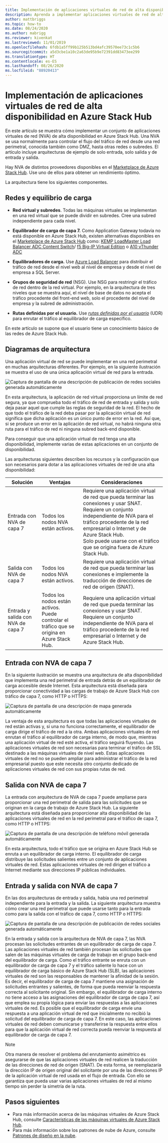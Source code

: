 ```yaml
---
title: Implementación de aplicaciones virtuales de red de alta disponibilidad en Azure Stack Hub
description: Aprenda a implementar aplicaciones virtuales de red de alta disponibilidad en Azure Stack Hub.
author: mattbriggs
ms.topic: how-to
ms.date: 08/24/2020
ms.author: mabrigg
ms.reviewer: kivenkat
ms.lastreviewed: 11/01/2019
ms.openlocfilehash: 6fdb1a5ff99b125b513bd4afc39570ee73c1c5b6
ms.sourcegitcommit: a5d3cbe1a10c2a63de95b9e72391dd83473ee299
ms.translationtype: HT
ms.contentlocale: es-ES
ms.lasthandoff: 08/26/2020
ms.locfileid: "88920413"
---
```

# <a name="deploy-highly-available-network-virtual-appliances-on-azure-stack-hub"></a>Implementación de aplicaciones virtuales de red de alta disponibilidad en Azure Stack Hub

En este artículo se muestra cómo implementar un conjunto de aplicaciones virtuales de red (NVA) de alta disponibilidad en Azure Stack Hub. Una NVA se usa normalmente para controlar el flujo del tráfico de red desde una red perimetral, conocida también como DMZ, hasta otras redes o subredes. El artículo incluye arquitecturas de ejemplo de solo entrada, solo salida y de entrada y salida.

Hay NVA de distintos proveedores disponibles en el [Marketplace de Azure Stack Hub](../operator/azure-stack-marketplace-azure-items.md). Use uno de ellos para obtener un rendimiento óptimo.

La arquitectura tiene los siguientes componentes.

## <a name="networking-and-load-balancing"></a>Redes y equilibrio de carga

-   **Red virtual y subredes**. Todas las máquinas virtuales se implementan en una red virtual que se puede dividir en subredes. Cree una subred independiente para cada nivel.

-   **Equilibrador de carga de capa 7.** Como Application Gateway todavía no está disponible en Azure Stack Hub, existen alternativas disponibles en el [Marketplace de Azure Stack Hub](../operator/azure-stack-marketplace-azure-items.md) como: [KEMP LoadMaster Load Balancer ADC Content Switch](https://azuremarketplace.microsoft.com/marketplace/apps/kemptech.vlm-azure)/ [f5 Big-IP Virtual Edition](https://azuremarketplace.microsoft.com/marketplace/apps/f5-networks.f5-big-ip-best) o [A10 vThunder ADC](https://azuremarketplace.microsoft.com/marketplace/apps/a10networks.vthunder-414-gr1)

-   **Equilibradores de carga.** Use [Azure Load Balancer](/azure/load-balancer/load-balancer-overview) para distribuir el tráfico de red desde el nivel web al nivel de empresa y desde el nivel de empresa a SQL Server.

-   **Grupos de seguridad de red** (NSG). Use NSG para restringir el tráfico de red dentro de la red virtual. Por ejemplo, en la arquitectura de tres niveles que se muestra aquí, el nivel de base de datos no acepta el tráfico procedente del front-end web, solo el procedente del nivel de empresa y la subred de administración.

-   **Rutas definidas por el usuario.** Use [*rutas definidas por el usuario*](/azure/virtual-network/virtual-networks-udr-overview/) (UDR) para enrutar el tráfico al equilibrador de carga específico.

En este artículo se supone que el usuario tiene un conocimiento básico de las redes de Azure Stack Hub.

## <a name="architecture-diagrams"></a>Diagramas de arquitectura

Una aplicación virtual de red se puede implementar en una red perimetral en muchas arquitecturas diferentes. Por ejemplo, en la siguiente ilustración se muestra el uso de una única aplicación virtual de red para la entrada.

![Captura de pantalla de una descripción de publicación de redes sociales generada automáticamente](./media/iaas-architecture-nva-architecture/iaas-architecture-nva-architecture-image1.svg)

En esta arquitectura, la aplicación de red virtual proporciona un límite de red segura, ya que comprueba todo el tráfico de red de entrada y salida y solo deja pasar aquel que cumple las reglas de seguridad de la red. El hecho de que todo el tráfico de la red deba pasar por la aplicación virtual de red significa que dicha aplicación es un único punto de error en la red. Así que, si se produce un error en la aplicación de red virtual, no habrá ninguna otra ruta para el tráfico de red ni ninguna subred back-end disponible.

Para conseguir que una aplicación virtual de red tenga una alta disponibilidad, implemente varias de estas aplicaciones en un conjunto de disponibilidad.

Las arquitecturas siguientes describen los recursos y la configuración que son necesarios para dotar a las aplicaciones virtuales de red de una alta disponibilidad:

| Solución | Ventajas | Consideraciones |
| --- | --- | --- |
| Entrada con NVA de capa 7 | Todos los nodos NVA están activos. | Requiere una aplicación virtual de red que pueda terminar las conexiones y usar SNAT.<br>Requiere un conjunto independiente de NVA para el tráfico procedente de la red empresarial o Internet y de Azure Stack Hub.<br>Solo puede usarse con el tráfico que se origina fuera de Azure Stack Hub.  |
| Salida con NVA de capa 7 | Todos los nodos NVA están activos. | Requiere una aplicación virtual de red que pueda terminar las conexiones e implemente la traducción de direcciones de red de origen (SNAT). |
| Entrada y salida con NVA de capa 7 | Todos los nodos están activos.<br>Puede controlar el tráfico que se origina en Azure Stack Hub. | Requiere una aplicación virtual de red que pueda terminar las conexiones y usar SNAT.<br>Requiere un conjunto independiente de NVA para el tráfico procedente de la red empresarial o Internet y de Azure Stack Hub. |

## <a name="ingress-with-layer-7-nvas"></a>Entrada con NVA de capa 7

En la siguiente ilustración se muestra una arquitectura de alta disponibilidad que implementa una red perimetral de entrada detrás de un equilibrador de carga accesible desde Internet. Esta arquitectura está diseñada para proporcionar conectividad a las cargas de trabajo de Azure Stack Hub con tráfico de capa 7, como HTTP o HTTPS:

![Captura de pantalla de una descripción de mapa generada automáticamente](./media/iaas-architecture-nva-architecture/iaas-architecture-nva-architecture-image2.svg)

La ventaja de esta arquitectura es que todas las aplicaciones virtuales de red están activas y, si una no funciona correctamente, el equilibrador de carga dirige el tráfico de red a la otra. Ambas aplicaciones virtuales de red enrutan el tráfico al equilibrador de carga interno, de modo que, mientras una aplicación virtual de red esté activa, el tráfico seguirá fluyendo. Las aplicaciones virtuales de red son necesarias para terminar el tráfico de SSL destinado a las máquinas virtuales de nivel web. Estas aplicaciones virtuales de red no se pueden ampliar para administrar el tráfico de la red empresarial puesto que este necesita otro conjunto dedicado de aplicaciones virtuales de red con sus propias rutas de red.

## <a name="egress-with-layer-7-nvas"></a>Salida con NVA de capa 7

La entrada con arquitectura de NVA de capa 7 puede ampliarse para proporcionar una red perimetral de salida para las solicitudes que se originan en la carga de trabajo de Azure Stack Hub. La siguiente arquitectura está diseñada para proporcionar alta disponibilidad de las aplicaciones virtuales de red en la red perimetral para el tráfico de capa 7, como HTTP o HTTPS:

![Captura de pantalla de una descripción de teléfono móvil generada automáticamente](./media/iaas-architecture-nva-architecture/iaas-architecture-nva-architecture-image4.svg)

En esta arquitectura, todo el tráfico que se origina en Azure Stack Hub se enruta a un equilibrador de carga interno. El equilibrador de carga distribuye las solicitudes salientes entre un conjunto de aplicaciones virtuales de red. Estas aplicaciones virtuales de red dirigen el tráfico a Internet mediante sus direcciones IP públicas individuales.

## <a name="ingress-egress-with-layer-7--nvas"></a>Entrada y salida con NVA de capa 7

En las dos arquitecturas de entrada y salida, había una red perimetral independiente para la entrada y la salida. La siguiente arquitectura muestra cómo crear una red perimetral que puede usarse tanto para la entrada como para la salida con el tráfico de capa 7, como HTTP o HTTPS:

![Captura de pantalla de una descripción de publicación de redes sociales generada automáticamente](./media/iaas-architecture-nva-architecture/iaas-architecture-nva-architecture-image4.svg)

En la entrada y salida con la arquitectura de NVA de capa 7, las NVA procesan las solicitudes entrantes de un equilibrador de carga de capa 7. Las aplicaciones virtuales de red también procesan las solicitudes que salen de las máquinas virtuales de carga de trabajo en el grupo back-end del equilibrador de carga. Como el tráfico entrante se enruta con un equilibrador de carga de capa 7 y el tráfico saliente lo hace con un equilibrador de carga básico de Azure Stack Hub (SLB), las aplicaciones virtuales de red son las responsables de mantener la afinidad de la sesión. Es decir, el equilibrador de carga de capa 7 mantiene una asignación de solicitudes entrantes y salientes, de forma que pueda reenviar la respuesta correcta al solicitante original. Sin embargo, el equilibrador de carga interno no tiene acceso a las asignaciones del equilibrador de carga de capa 7, así que emplea su propia lógica para enviar las respuestas a las aplicaciones virtuales de red. Es posible que el equilibrador de carga envíe una respuesta a una aplicación virtual de red que inicialmente no recibió la solicitud del equilibrador de carga de capa 7. En este caso, las aplicaciones virtuales de red deben comunicarse y transferirse la respuesta entre ellos para que la aplicación virtual de red correcta pueda reenviar la respuesta al equilibrador de carga de capa 7.

> [!NOTE]  
> Otra manera de resolver el problema del enrutamiento asimétrico es asegurarse de que las aplicaciones virtuales de red realicen la traducción de las direcciones de red de origen (SNAT). De esta forma, se reemplazaría la dirección IP de origen original del solicitante por una de las direcciones IP de la aplicación virtual de red usada en el flujo de entrada. Con ello se garantiza que pueda usar varias aplicaciones virtuales de red al mismo tiempo sin perder la simetría de la ruta.

## <a name="next-steps"></a>Pasos siguientes

- Para más información acerca de las máquinas virtuales de Azure Stack Hub, consulte [Características de las máquinas virtuales de Azure Stack Hub](azure-stack-vm-considerations.md).  
- Para más información sobre los patrones de nube de Azure, consulte [Patrones de diseño en la nube](/azure/architecture/patterns).
